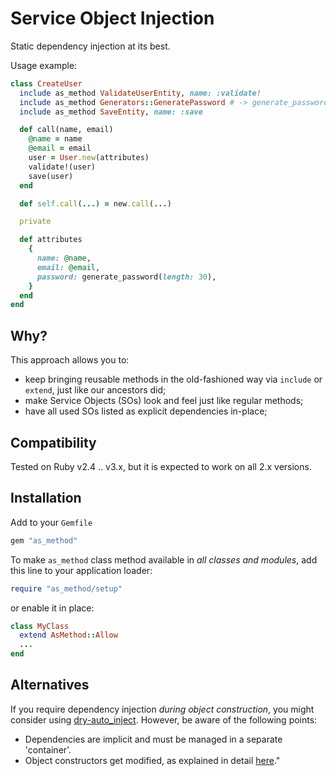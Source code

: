 # Service Object Injection

Static dependency injection at its best.

Usage example:

```ruby
class CreateUser
  include as_method ValidateUserEntity, name: :validate!
  include as_method Generators::GeneratePassword # -> generate_password()
  include as_method SaveEntity, name: :save

  def call(name, email)
    @name = name
    @email = email
    user = User.new(attributes)
    validate!(user)
    save(user)
  end

  def self.call(...) = new.call(...)

  private

  def attributes
    {
      name: @name,
      email: @email,
      password: generate_password(length: 30),
    }
  end
end
```

## Why?

This approach allows you to:
- keep bringing reusable methods in the old-fashioned way via `include` or `extend`, just like our ancestors did;
- make Service Objects (SOs) look and feel just like regular methods;
- have all used SOs listed as explicit dependencies in-place;

## Compatibility

Tested on Ruby v2.4 .. v3.x, but it is expected to work on all 2.x versions.

## Installation

Add to your `Gemfile`

```ruby
gem "as_method"
```

To make `as_method` class method available in _all classes and modules_, add this line to your application loader:

```ruby
require "as_method/setup"
```

or enable it in place:

```ruby
class MyClass
  extend AsMethod::Allow
  ...
end
```

## Alternatives

If you require dependency injection _during object construction_, you might consider using [dry-auto_inject](https://dry-rb.org/gems/dry-auto_inject). However, be aware of the following points:

- Dependencies are implicit and must be managed in a separate 'container'.
- Object constructors get modified, as explained in detail [here](https://dry-rb.org/gems/dry-auto_inject/0.6/how-does-it-work/)."
